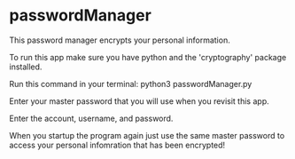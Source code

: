 # passwordManager

This password manager encrypts your personal information.

To run this app make sure you have python and the 'cryptography' package installed.

Run this command in your terminal: python3 passwordManager.py

Enter your master password that you will use when you revisit this app.

Enter the account, username, and password.

When you startup the program again just use the same master password to access your personal infomration that has been encrypted!